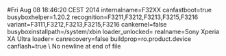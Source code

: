#Fri Aug 08 18:46:20 CEST 2014
internalname=F32XX
canfastboot=true
busyboxhelper=1.20.2
recognition=F3211,F3212,F3213,F3215,F3216
variant=F3111,F3212,F3213,F3215,F3216
cankernel=false
busyboxinstallpath=/system/xbin
loader_unlocked=
realname=Sony Xperia XA Ultra
loader=
canrecovery=false
buildprop=ro.product.device
canflash=true
\ No newline at end of file
